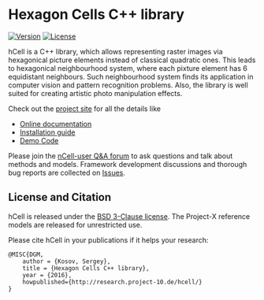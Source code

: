 # Hexagon Cells C++ library

[![Version](https://img.shields.io/github/release/Project-10/hCell.svg)](https://github.com/Project-10/hCell/releases)
[![License](https://img.shields.io/badge/license-BSD-brightgreen.svg)](License.txt)

hCell is a C++ library, which allows representing raster images via hexagonical picture elements instead of classical quadratic ones. This leads to hexagonical neighbourhood system, where each pixture element has 6 equidistant neighbours. Such neighbourhood system finds its application in computer vision and pattern recognition problems. Also, the library is well suited for creating artistic photo manipulation effects. 

Check out the [project site](http://research.project-10.de/hcell/) for all the details like

- [Online documentation](http://www.project-10.de/research/hcell/doc/)
- [Installation guide](http://research.project-10.de/hcell/doc/index.html#s3)
- [Demo Code](http://research.project-10.de/hcell/doc/a00002.html)

Please join the [nCell-user Q&A forum](http://project-10.de/forum/viewforum.php?f=31) to ask questions and talk about methods and models.
Framework development discussions and thorough bug reports are collected on [Issues](https://github.com/Project-10/hCell/issues).

## License and Citation

hCell is released under the [BSD 3-Clause license](https://github.com/Project-10/hCell/blob/master/License.txt).
The Project-X reference models are released for unrestricted use.

Please cite hCell in your publications if it helps your research:

    @MISC{DGM,
    	author = {Kosov, Sergey},
    	title = {Hexagon Cells C++ library},
    	year = {2016},
    	howpublished={http://research.project-10.de/hcell/}
    }
